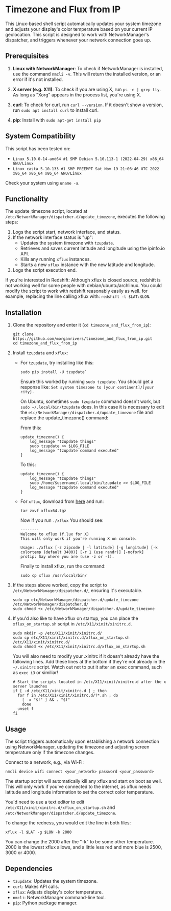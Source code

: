 # Timezone and Flux from IP

This Linux-based shell script automatically updates your system timezone and adjusts your display's color temperature based on your current IP geolocation. This script is designed to work with NetworkManager's dispatcher, and triggers whenever your network connection goes up.

## Prerequisites

1. **Linux with NetworkManager**: To check if NetworkManager is installed, use the command `nmcli -v`. This will return the installed version, or an error if it's not installed.

2. **X server (e.g. X11)**: To check if you are using X, run `ps -e | grep tty`. As long as "Xorg" appears in the process list, you're using X.

3. **curl**: To check for curl, run `curl --version`. If it doesn't show a version, run `sudo apt install curl` to install curl.

4. **pip**: Install with `sudo apt-get install pip`

## System Compatibility

This script has been tested on:

- `Linux 5.10.0-14-amd64 #1 SMP Debian 5.10.113-1 (2022-04-29) x86_64 GNU/Linux`
- `Linux casta 5.10.133 #1 SMP PREEMPT Sat Nov 19 21:06:46 UTC 2022 x86_64 x86_64 x86_64 GNU/Linux`

Check your system using `uname -a`.

## Functionality

The update_timezone script, located at `/etc/NetworkManager/dispatcher.d/update_timezone`, executes the following steps:

1. Logs the script start, network interface, and status.
2. If the network interface status is "up":
    - Updates the system timezone with `tzupdate`.
    - Retrieves and saves current latitude and longitude using the ipinfo.io API.
    - Kills any running `xflux` instances.
    - Starts a new `xflux` instance with the new latitude and longitude.
3. Logs the script execution end.

If you're interested in Redshift: Although xflux is closed source, redshift is not working well for some people with debian/ubuntu/archlinux. You could modify the script to work with redshift reasonably easily as well. for example, replacing the line calling xflux with: `redshift -l $LAT:$LON`.



## Installation

1. Clone the repository and enter it (`cd timezone_and_flux_from_ip`):

   ```
   git clone https://github.com/morganrivers/timezone_and_flux_from_ip.git
   cd timezone_and_flux_from_ip
   ```

2. Install `tzupdate` and `xflux`:

   - For `tzupdate`, try installing like this:
     ```
     sudo pip install -U tzupdate`
     ```
     Ensure this worked by running `sudo tzupdate`. You should get a response like: `Set system timezone to [your continent]/[your city].`

     On Ubuntu, sometimes `sudo tzupdate` command doesn't work, but `sudo ~/.local/bin/tzupdate` does. In this case it is necessary to edit the `etc/NetworkManager/dispatcher.d/update_timezone` file and replace the update_timezone() command:

     From this:
     ```
     update_timezone() { 
         log_message "tzupdate things"
         sudo tzupdate >> $LOG_FILE
         log_message "tzupdate command executed"
     }
     ```

     To this:
     ```
     update_timezone() { 
         log_message "tzupdate things"
         sudo /home/$username/.local/bin/tzupdate >> $LOG_FILE
         log_message "tzupdate command executed"
     }
     ```
     
   - For `xflux`, download from [here](https://justgetflux.com/linux.html) and run:

     ```
     tar zxvf xflux64.tgz
     ```

     Now if you run `./xflux` You should see:
     ```
     --------
     Welcome to xflux (f.lux for X)
     This will only work if you're running X on console.
    
     Usage: ./xflux [-z zipcode | -l latitude] [-g longitude] [-k colortemp (default 3400)] [-r 1 (use randr)] [-nofork]
     protip: Say where you are (use -z or -l).
     ```

     Finally to install xflux, run the command:     
     ```
     sudo cp xflux /usr/local/bin/
     ```
     
3. If the steps above worked, copy the script to `/etc/NetworkManager/dispatcher.d/`, ensuring it's executable.
   ```
   sudo cp etc/NetworkManager/dispatcher.d/update_timezone /etc/NetworkManager/dispatcher.d/
   sudo chmod +x /etc/NetworkManager/dispatcher.d/update_timezone
   ```    
5.  If you'd also like to have xflux on startup, you can place the `xflux_on_startup.sh` script in `/etc/X11/xinit/xinitrc.d`.

    ```
    sudo mkdir -p /etc/X11/xinit/xinitrc.d/
    sudo cp etc/X11/xinit/xinitrc.d/xflux_on_startup.sh /etc/X11/xinit/xinitrc.d/
    sudo chmod +x /etc/X11/xinit/xinitrc.d/xflux_on_startup.sh
    ```

    You will also need to modify your .xinitrc if it doesn't already have the following lines. Add these lines at the bottom if they're not already in the `~/.xinitrc` script. Watch out not to put it after an exec command, such as `exec i3` or similiar!

    ```
    # Start the scripts located in /etc/X11/xinit/xinitrc.d after the x server launches
    if [ -d /etc/X11/xinit/xinitrc.d ] ; then
      for f in /etc/X11/xinit/xinitrc.d/?*.sh ; do
        [ -x "$f" ] && . "$f"
        done
      unset f
    fi
    ```



## Usage

The script triggers automatically upon establishing a network connection using NetworkManager, updating the timezone and adjusting screen temperature only if the timezone changes.

Connect to a network, e.g., via Wi-Fi:

```
nmcli device wifi connect <your_network> password <your_password>
```

The startup script will automatically kill any  xflux and start on boot as well. This will only work if you've connected to the internet, as xflux needs latitude and longitude information to set the correct color temperature.

You'd need to use a text editor to edit `/etc/X11/xinit/xinitrc.d/xflux_on_startup.sh` and `/etc/NetworkManager/dispatcher.d/update_timezone`.

To change the redness, you would edit the line in both files:
```
xflux -l $LAT -g $LON -k 2000
```
You can change the 2000 after the "-k" to be some other temperature. 2000 is the lowest xflux allows, and a little less red and more blue is 2500, 3000 or 4000.


## Dependencies

- `tzupdate`: Updates the system timezone.
- `curl`: Makes API calls.
- `xflux`: Adjusts display's color temperature.
- `nmcli`: NetworkManager command-line tool.
- `pip`: Python package manager.
